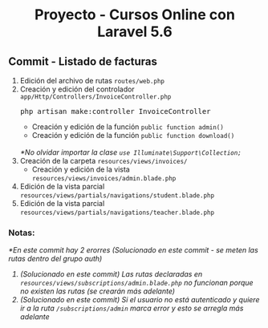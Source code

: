 
<!-- Title -->
<h1 align="center">Proyecto - Cursos Online con Laravel 5.6</h1>
<!-- End Title -->

<!-- Commit name -->
<h2>Commit - <strong>Listado de facturas</strong></h2>
<!-- End Commit name -->

<!-- Commit instructions -->
<ol>
  <li>Edición del archivo de rutas <code>routes/web.php</code></li>
  <li>
    Creación y edición del controlador <code>app/Http/Controllers/InvoiceController.php</code>
    <pre>php artisan make:controller InvoiceController</pre>
    <ul>
      <li>Creación y edición de la función <code>public function admin()</code></li>
      <li>Creación y edición de la función <code>public function download()</code></li>
    </ul>
    <br>
    <em>*No olvidar importar la clase <code>use Illuminate\Support\Collection;</code></em>
  </li>
  <li>
    Creación de la carpeta <code>resources/views/invoices/</code>
    <ul>
      <li>Creación y edición de la vista <code>resources/views/invoices/admin.blade.php</code></li>
    </ul>
  </li>
  <li>Edición de la vista parcial <code>resources/views/partials/navigations/student.blade.php</code></li>
  <li>Edición de la vista parcial <code>resources/views/partials/navigations/teacher.blade.php</code></li>
</ol>
<!-- End Commit instructions -->

  <!-- Notes -->
  <h3>Notas:</h3>
  <ul>
  
  </ul>

  <em>
    *En este commit hay 2 erorres (Solucionado en este commit - se meten las rutas dentro del grupo auth)
    <ol>
      <li>
        (Solucionado en este commit) Las rutas declaradas en <code>resources/views/subscriptions/admin.blade.php</code> no funcionan porque no 
        existen las rutas (se crearán más adelante)
      </li>
      <li>
        (Solucionado en este commit) Si el usuario no está autenticado y quiere ir a la ruta <code>/subscriptions/admin</code> 
        marca error y esto se arregla más adelante
      </li>
    </ol>
  </em>
  <!-- End notes -->